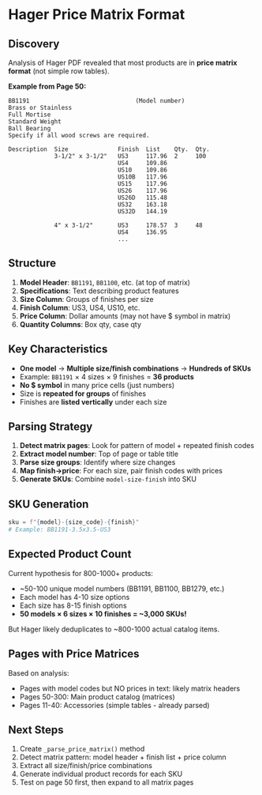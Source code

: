 # Hager Price Matrix Format

## Discovery

Analysis of Hager PDF revealed that most products are in **price matrix format** (not simple row tables).

**Example from Page 50:**

```
BB1191                              (Model number)
Brass or Stainless
Full Mortise
Standard Weight
Ball Bearing
Specify if all wood screws are required.

Description  Size              Finish  List    Qty.  Qty.
             3-1/2" x 3-1/2"   US3     117.96  2     100
                               US4     109.86
                               US10    109.86
                               US10B   117.96
                               US15    117.96
                               US26    117.96
                               US26D   115.48
                               US32    163.18
                               US32D   144.19

             4" x 3-1/2"       US3     178.57  3     48
                               US4     136.95
                               ...
```

## Structure

1. **Model Header**: `BB1191`, `BB1100`, etc. (at top of matrix)
2. **Specifications**: Text describing product features
3. **Size Column**: Groups of finishes per size
4. **Finish Column**: US3, US4, US10, etc.
5. **Price Column**: Dollar amounts (may not have $ symbol in matrix)
6. **Quantity Columns**: Box qty, case qty

## Key Characteristics

- **One model** → **Multiple size/finish combinations** → **Hundreds of SKUs**
- Example: `BB1191` × 4 sizes × 9 finishes = **36 products**
- **No $ symbol** in many price cells (just numbers)
- Size is **repeated for groups** of finishes
- Finishes are **listed vertically** under each size

## Parsing Strategy

1. **Detect matrix pages**: Look for pattern of model + repeated finish codes
2. **Extract model number**: Top of page or table title
3. **Parse size groups**: Identify where size changes
4. **Map finish→price**: For each size, pair finish codes with prices
5. **Generate SKUs**: Combine `model-size-finish` into SKU

## SKU Generation

```python
sku = f"{model}-{size_code}-{finish}"
# Example: BB1191-3.5x3.5-US3
```

## Expected Product Count

Current hypothesis for 800-1000+ products:
- ~50-100 unique model numbers (BB1191, BB1100, BB1279, etc.)
- Each model has 4-10 size options
- Each size has 8-15 finish options
- **50 models × 6 sizes × 10 finishes = ~3,000 SKUs!**

But Hager likely deduplicates to ~800-1000 actual catalog items.

## Pages with Price Matrices

Based on analysis:
- Pages with model codes but NO prices in text: likely matrix headers
- Pages 50-300: Main product catalog (matrices)
- Pages 11-40: Accessories (simple tables - already parsed)

## Next Steps

1. Create `_parse_price_matrix()` method
2. Detect matrix pattern: model header + finish list + price column
3. Extract all size/finish/price combinations
4. Generate individual product records for each SKU
5. Test on page 50 first, then expand to all matrix pages
